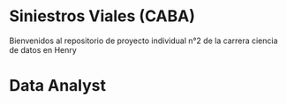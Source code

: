# Siniestros Viales (CABA)
Bienvenidos al repositorio de proyecto individual n°2 de la carrera ciencia de datos en Henry

# Data Analyst
